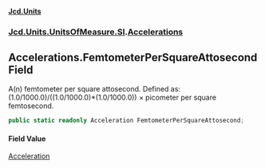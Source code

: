 #### [Jcd.Units](index.md 'index')
### [Jcd.Units.UnitsOfMeasure.SI](Jcd.Units.UnitsOfMeasure.SI.md 'Jcd.Units.UnitsOfMeasure.SI').[Accelerations](Accelerations.md 'Jcd.Units.UnitsOfMeasure.SI.Accelerations')

## Accelerations.FemtometerPerSquareAttosecond Field

A(n) femtometer per square attosecond. Defined as: (1.0/1000.0)/((1.0/1000.0)*(1.0/1000.0)) × picometer per square femtosecond.

```csharp
public static readonly Acceleration FemtometerPerSquareAttosecond;
```

#### Field Value
[Acceleration](Acceleration.md 'Jcd.Units.UnitTypes.Acceleration')